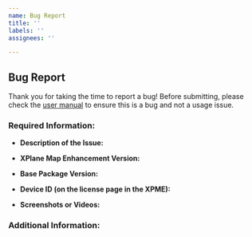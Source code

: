```yaml
---
name: Bug Report
title: ''
labels: ''
assignees: ''

---
```


## Bug Report

Thank you for taking the time to report a bug! Before submitting, please check the [user manual](https://github.com/derekhe/xplane-map-enhancement-release/wiki/Manual-EN) to ensure this is a bug and not a usage issue.

### Required Information:

- **Description of the Issue:**
  
- **XPlane Map Enhancement Version:** 

- **Base Package Version:** 

- **Device ID (on the license page in the XPME):**

- **Screenshots or Videos:**

### Additional Information:
